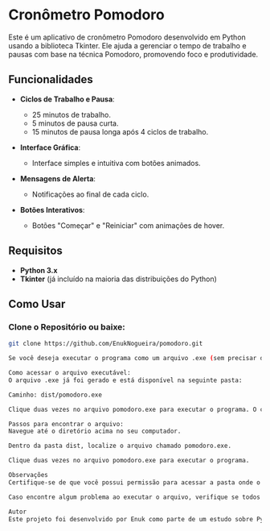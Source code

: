 # Cronômetro Pomodoro

Este é um aplicativo de cronômetro Pomodoro desenvolvido em Python usando a biblioteca Tkinter. Ele ajuda a gerenciar o tempo de trabalho e pausas com base na técnica Pomodoro, promovendo foco e produtividade.

## Funcionalidades

- **Ciclos de Trabalho e Pausa**:
  - 25 minutos de trabalho.
  - 5 minutos de pausa curta.
  - 15 minutos de pausa longa após 4 ciclos de trabalho.

- **Interface Gráfica**:
  - Interface simples e intuitiva com botões animados.

- **Mensagens de Alerta**:
  - Notificações ao final de cada ciclo.

- **Botões Interativos**:
  - Botões "Começar" e "Reiniciar" com animações de hover.

## Requisitos

- **Python 3.x**
- **Tkinter** (já incluído na maioria das distribuições do Python)

## Como Usar

### Clone o Repositório ou baixe:

```bash
git clone https://github.com/EnukNogueira/pomodoro.git

Se você deseja executar o programa como um arquivo .exe (sem precisar do Python instalado), siga os passos abaixo:

Como acessar o arquivo executável:
O arquivo .exe já foi gerado e está disponível na seguinte pasta:

Caminho: dist/pomodoro.exe

Clique duas vezes no arquivo pomodoro.exe para executar o programa. O cronômetro será iniciado e exibido em uma janela gráfica.

Passos para encontrar o arquivo:
Navegue até o diretório acima no seu computador.

Dentro da pasta dist, localize o arquivo chamado pomodoro.exe.

Clique duas vezes no arquivo pomodoro.exe para executar o programa.

Observações
Certifique-se de que você possui permissão para acessar a pasta onde o arquivo está localizado.

Caso encontre algum problema ao executar o arquivo, verifique se todos os arquivos necessários estão presentes na mesma pasta ou entre em contato comigo.

Autor
Este projeto foi desenvolvido por Enuk como parte de um estudo sobre Python e interfaces gráficas.

